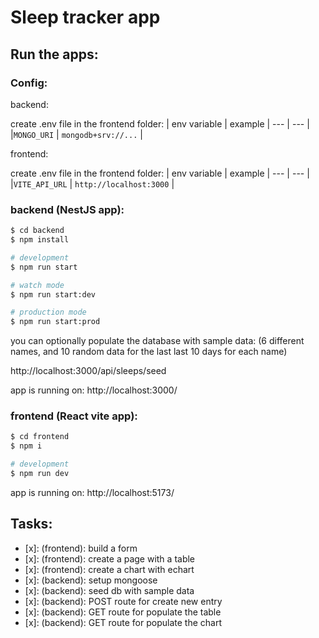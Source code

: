 # Sleep tracker app

## Run the apps:

### Config:

backend:

create .env file in the frontend folder:
| env variable | example
| --- | --- |
|`MONGO_URI` | `mongodb+srv://...` |

frontend:

create .env file in the frontend folder:
| env variable | example
| --- | --- |
|`VITE_API_URL` | `http://localhost:3000` |

### backend (NestJS app):

```bash
$ cd backend
$ npm install

# development
$ npm run start

# watch mode
$ npm run start:dev

# production mode
$ npm run start:prod
```

you can optionally populate the database with sample data:
(6 different names, and 10 random data for the last last 10 days for each name)

http://localhost:3000/api/sleeps/seed

app is running on: http://localhost:3000/

### frontend (React vite app):

```bash
$ cd frontend
$ npm i

# development
$ npm run dev
```

app is running on: http://localhost:5173/

## Tasks:

- [x]: (frontend): build a form
- [x]: (frontend): create a page with a table
- [x]: (frontend): create a chart with echart
- [x]: (backend): setup mongoose
- [x]: (backend): seed db with sample data
- [x]: (backend): POST route for create new entry
- [x]: (backend): GET route for populate the table
- [x]: (backend): GET route for populate the chart
